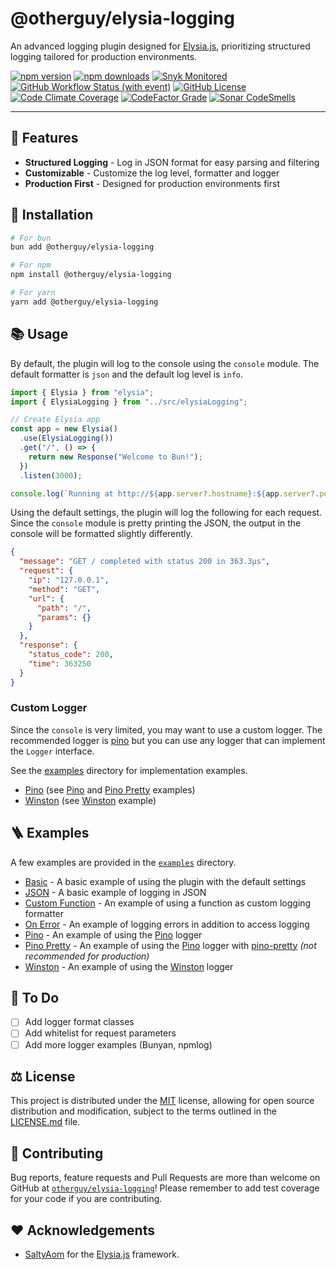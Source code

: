 # @otherguy/elysia-logging

An advanced logging plugin designed for [Elysia.js](https://elysiajs.com), prioritizing structured logging tailored for production environments.

<p align="center">

  [![npm version](https://img.shields.io/npm/v/%40otherguy/elysia-logging?style=for-the-badge&logo=npm)](https://www.npmjs.com/package/@otherguy/elysia-logging)
  [![npm downloads](https://img.shields.io/npm/dm/%40otherguy/elysia-logging?style=for-the-badge&logo=npm)](https://www.npmjs.com/package/@otherguy/elysia-logging)
  [![Snyk Monitored](https://img.shields.io/badge/Snyk-Monitored-8A2BE2?style=for-the-badge&logo=snyk)](https://snyk.io/test/github/otherguy/elysia-logging)
  [![GitHub Workflow Status (with event)](https://img.shields.io/github/actions/workflow/status/otherguy/elysia-logging/ci.yml?event=push&style=for-the-badge&logo=github)](https://github.com/otherguy/elysia-logging/actions/workflows/ci.yml)
  [![GitHub License](https://img.shields.io/github/license/otherguy/elysia-logging?style=for-the-badge)](https://github.com/otherguy/elysia-logging/blob/main/LICENSE.md)
  [![Code Climate Coverage](https://img.shields.io/codeclimate/coverage/otherguy/elysia-logging?style=for-the-badge&logo=codeclimate)](https://codeclimate.com/github/otherguy/elysia-logging)
  [![CodeFactor Grade](https://img.shields.io/codefactor/grade/github/otherguy/elysia-logging?style=for-the-badge&logo=codefactor)](https://www.codefactor.io/repository/github/otherguy/elysia-logging/)
  [![Sonar CodeSmells](https://img.shields.io/sonar/violations/elysia-logging/main?server=https%3A%2F%2Fsonarcloud.io&style=for-the-badge&logo=sonarcloud&label=Code%20Smells)](https://sonarcloud.io/project/overview?id=elysia-logging)

</p>

---

## 🌈 Features

* **Structured Logging** - Log in JSON format for easy parsing and filtering
* **Customizable** - Customize the log level, formatter and logger
* **Production First** - Designed for production environments first

## 🚀 Installation

```bash
# For bun
bun add @otherguy/elysia-logging

# For npm
npm install @otherguy/elysia-logging

# For yarn
yarn add @otherguy/elysia-logging
```

## 📚 Usage

By default, the plugin will log to the console using the `console` module. The default formatter is `json` and the default log level is `info`.

```ts
import { Elysia } from "elysia";
import { ElysiaLogging } from "../src/elysiaLogging";

// Create Elysia app
const app = new Elysia()
  .use(ElysiaLogging())
  .get("/", () => {
    return new Response("Welcome to Bun!");
  })
  .listen(3000);

console.log(`Running at http://${app.server?.hostname}:${app.server?.port}`);
```

Using the default settings, the plugin will log the following for each request. Since the `console` module is pretty printing the JSON, the output in the console will be formatted slightly differently.

```json
{
  "message": "GET / completed with status 200 in 363.3µs",
  "request": {
    "ip": "127.0.0.1",
    "method": "GET",
    "url": {
      "path": "/",
      "params": {}
    }
  },
  "response": {
    "status_code": 200,
    "time": 363250
  }
}
```

### Custom Logger

Since the `console` is very limited, you may want to use a custom logger. The recommended logger is [pino](https://github.com/pinojs/pino) but you can use any logger that can implement the `Logger` interface.

See the [examples](examples) directory for implementation examples.

* [Pino](https://github.com/pinojs/pino) (see [Pino](examples/pino.ts) and [Pino Pretty](examples/pino-pretty.ts) examples)
* [Winston](https://github.com/winstonjs/winston) (see [Winston](examples/winston.ts) example)

## 🪜 Examples

A few examples are provided in the [`examples`](examples) directory.

* [Basic](examples/basic.ts) - A basic example of using the plugin with the default settings
* [JSON](examples/json.ts) - A basic example of logging in JSON
* [Custom Function](examples/custom-function.ts) - An example of using a function as custom logging formatter
* [On Error](examples/on-error.ts) - An example of logging errors in addition to access logging
* [Pino](examples/pino.ts) - An example of using the [Pino](https://github.com/pinojs/pino) logger
* [Pino Pretty](examples/pino.ts) - An example of using the [Pino](https://github.com/pinojs/pino) logger with [pino-pretty](https://github.com/pinojs/pino-pretty) _(not recommended for production)_
* [Winston](examples/winston.ts) - An example of using the [Winston](https://github.com/winstonjs/winston) logger

## 📜 To Do

* [ ] Add logger format classes
* [ ] Add whitelist for request parameters
* [ ] Add more logger examples (Bunyan, npmlog)

## ⚖️ License

This project is distributed under the [MIT](LICENSE.md) license, allowing for open source distribution and modification, subject to the terms outlined in the [LICENSE.md](LICENSE.md) file.

## 🚧 Contributing

Bug reports, feature requests and Pull Requests are more than welcome on GitHub at [`otherguy/elysia-logging`](https://github.com/otherguy/elysia-logging)! Please remember to add test coverage for your code if you are contributing.

## ♥️ Acknowledgements

* [SaltyAom](https://github.com/SaltyAom) for the [Elysia.js](https://elysiajs.com) framework.

